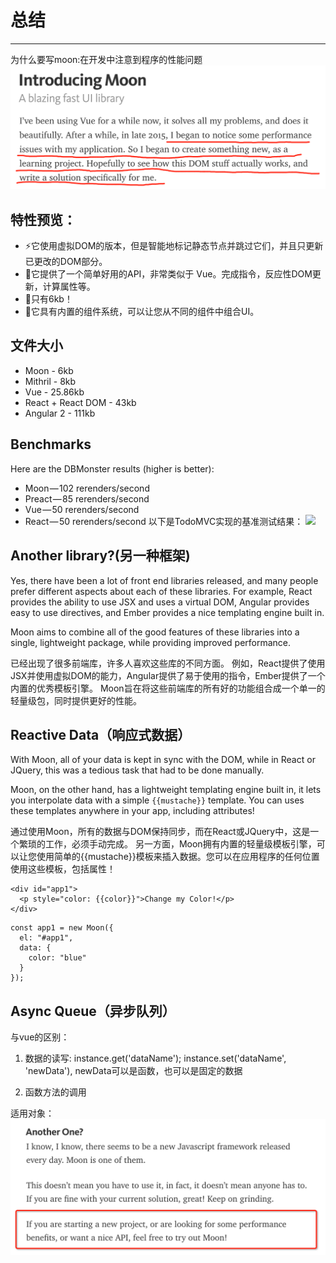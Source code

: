 # 总结
---
为什么要写moon:在开发中注意到程序的性能问题
![为什么写Moon](https://github.com/Yfling/technology-foresight/blob/master/3-moonjs/img/DingTalk20170818150023.png?raw=true)

## 特性预览：
- ⚡️它使用虚拟DOM的版本，但是智能地标记静态节点并跳过它们，并且只更新已更改的DOM部分。
- 💎它提供了一个简单好用的API，非常类似于 Vue。完成指令，反应性DOM更新，计算属性等。
- 🎉只有6kb！
- 🔨它具有内置的组件系统，可以让您从不同的组件中组合UI。

## 文件大小
- Moon - 6kb
- Mithril - 8kb
- Vue - 25.86kb
- React + React DOM - 43kb
- Angular 2 - 111kb

## Benchmarks
Here are the DBMonster results (higher is better):
- Moon — 102 rerenders/second
- Preact — 85 rerenders/second
- Vue — 50 rerenders/second
- React — 50 rerenders/second
以下是TodoMVC实现的基准测试结果：
![](https://cdn-images-1.medium.com/max/1600/1*8jLYPzSkjd43BrCmTrYizA.png)

## Another library?(另一种框架)
Yes, there have been a lot of front end libraries released, and many people prefer different aspects about each of these libraries. For example, React provides the ability to use JSX and uses a virtual DOM, Angular provides easy to use directives, and Ember provides a nice templating engine built in.

Moon aims to combine all of the good features of these libraries into a single, lightweight package, while providing improved performance.

已经出现了很多前端库，许多人喜欢这些库的不同方面。
例如，React提供了使用JSX并使用虚拟DOM的能力，Angular提供了易于使用的指令，Ember提供了一个内置的优秀模板引擎。
Moon旨在将这些前端库的所有好的功能组合成一个单一的轻量级包，同时提供更好的性能。

## Reactive Data（响应式数据）
With Moon, all of your data is kept in sync with the DOM, while in React or JQuery, this was a tedious task that had to be done manually.

Moon, on the other hand, has a lightweight templating engine built in, it lets you interpolate data with a simple `{{mustache}}` template. You can uses these templates anywhere in your app, including attributes!

通过使用Moon，所有的数据与DOM保持同步，而在React或JQuery中，这是一个繁琐的工作，必须手动完成。
另一方面，Moon拥有内置的轻量级模板引擎，可以让您使用简单的{{mustache}}模板来插入数据。您可以在应用程序的任何位置使用这些模板，包括属性！
```
<div id="app1">
  <p style="color: {{color}}">Change my Color!</p>
</div>
```
```
const app1 = new Moon({
  el: "#app1",
  data: {
    color: "blue"
  }
});
```

## Async Queue（异步队列）

与vue的区别：

1. 数据的读写:
instance.get('dataName');
instance.set('dataName', 'newData'), newData可以是函数，也可以是固定的数据

2. 函数方法的调用

适用对象：
![适用对象](https://github.com/Yfling/technology-foresight/blob/master/3-moonjs/img/DingTalk20170818145704.png?raw=true)
